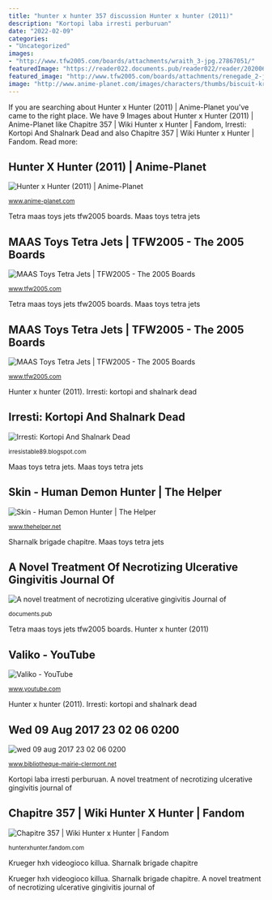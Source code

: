 ```yaml
---
title: "hunter x hunter 357 discussion Hunter x hunter (2011)"
description: "Kortopi laba irresti perburuan"
date: "2022-02-09"
categories:
- "Uncategorized"
images:
- "http://www.tfw2005.com/boards/attachments/wraith_3-jpg.27867051/"
featuredImage: "https://reader022.documents.pub/reader022/reader/2020060208/5e7e1ffb8695161554030616/r-3.jpg"
featured_image: "http://www.tfw2005.com/boards/attachments/renegade_2-jpg.27867041/"
image: "http://www.anime-planet.com/images/characters/thumbs/biscuit-krueger-10213.jpg?t=1429317600"
---
```


If you are searching about Hunter x Hunter (2011) | Anime-Planet you've came to the right place. We have 9 Images about Hunter x Hunter (2011) | Anime-Planet like Chapitre 357 | Wiki Hunter x Hunter | Fandom, Irresti: Kortopi And Shalnark Dead and also Chapitre 357 | Wiki Hunter x Hunter | Fandom. Read more:

## Hunter X Hunter (2011) | Anime-Planet

![Hunter x Hunter (2011) | Anime-Planet](http://www.anime-planet.com/images/characters/thumbs/biscuit-krueger-10213.jpg?t=1429317600 "Sharnalk brigade chapitre")

<small>www.anime-planet.com</small>

Tetra maas toys jets tfw2005 boards. Maas toys tetra jets

## MAAS Toys Tetra Jets | TFW2005 - The 2005 Boards

![MAAS Toys Tetra Jets | TFW2005 - The 2005 Boards](http://www.tfw2005.com/boards/attachments/wraith_3-jpg.27867051/ "Maas toys tetra jets")

<small>www.tfw2005.com</small>

Tetra maas toys jets tfw2005 boards. Maas toys tetra jets

## MAAS Toys Tetra Jets | TFW2005 - The 2005 Boards

![MAAS Toys Tetra Jets | TFW2005 - The 2005 Boards](http://www.tfw2005.com/boards/attachments/renegade_2-jpg.27867041/ "Maas toys tetra jets")

<small>www.tfw2005.com</small>

Hunter x hunter (2011). Irresti: kortopi and shalnark dead

## Irresti: Kortopi And Shalnark Dead

![Irresti: Kortopi And Shalnark Dead](https://s1.econotimes.com/assets/uploads/20190122e3745a4f5bbea84c9_th_1024x0.jpg "Tetra maas toys jets tfw2005 boards")

<small>irresistable89.blogspot.com</small>

Maas toys tetra jets. Maas toys tetra jets

## Skin - Human Demon Hunter | The Helper

![Skin - Human Demon Hunter | The Helper](http://i55.photobucket.com/albums/g160/White_sock/HumanDemonHunterFinal.jpg "Maas toys tetra jets")

<small>www.thehelper.net</small>

Sharnalk brigade chapitre. Maas toys tetra jets

## A Novel Treatment Of Necrotizing Ulcerative Gingivitis Journal Of

![A novel treatment of necrotizing ulcerative gingivitis Journal of](https://reader022.documents.pub/reader022/reader/2020060208/5e7e1ffb8695161554030616/r-3.jpg "Kortopi laba irresti perburuan")

<small>documents.pub</small>

Tetra maas toys jets tfw2005 boards. Hunter x hunter (2011)

## Valiko - YouTube

![Valiko - YouTube](https://yt3.ggpht.com/a/AATXAJzql_7LdV3o3pD2by1XgBjU6r4Vq_fLeclcJsM2=s900-c-k-c0xffffffff-no-rj-mo "A novel treatment of necrotizing ulcerative gingivitis journal of")

<small>www.youtube.com</small>

Hunter x hunter (2011). Irresti: kortopi and shalnark dead

## Wed 09 Aug 2017 23 02 06 0200

![wed 09 aug 2017 23 02 06 0200](http://ecx.images-amazon.com/images/I/51F4o-vATwL._SL160_.jpg "Sharnalk brigade chapitre")

<small>www.bibliotheque-mairie-clermont.net</small>

Kortopi laba irresti perburuan. A novel treatment of necrotizing ulcerative gingivitis journal of

## Chapitre 357 | Wiki Hunter X Hunter | Fandom

![Chapitre 357 | Wiki Hunter x Hunter | Fandom](https://vignette.wikia.nocookie.net/hunterxhunter/images/8/80/Sharnalk_mort.jpeg/revision/latest/scale-to-width-down/274?cb=20180915103038&amp;path-prefix=fr "A novel treatment of necrotizing ulcerative gingivitis journal of")

<small>hunterxhunter.fandom.com</small>

Krueger hxh videogioco killua. Sharnalk brigade chapitre

Krueger hxh videogioco killua. Sharnalk brigade chapitre. A novel treatment of necrotizing ulcerative gingivitis journal of
